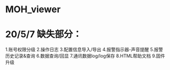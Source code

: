 # MOH_viewer

# 20/5/7 缺失部分：
1.账号权限分级
2.操作日志
3.配置信息导入/导出
4.报警指示器-声音提醒
5.报警历史记录&查询
6.数据查询/回显
7.通讯数据log/log保存
8.HTML帮助文档
9.固件升级
